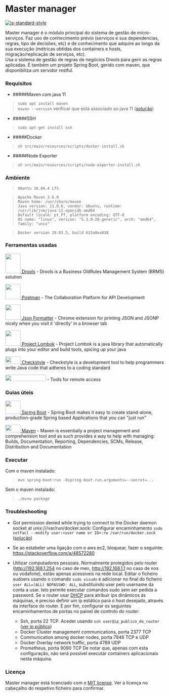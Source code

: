 # Master manager   

[![js-standard-style](https://img.shields.io/badge/code%20style-checkstyle-brightgreen.svg)](https://checkstyle.org/)

Master manager é o módulo principal do sistema de gestão de micro-serviços.
Faz uso de conhecimento prévio (serviços e sua dependencias, regras, tipo de decisões, etc) e de conhecimento que adquire ao longo da sua execução (métricas obtidas dos containers e hosts, migração/replicação de serviços, etc).  
Usa o sistema de gestão de regras de negócios Drools para gerir as regras aplicadas. 
É também um projeto Spring Boot, gerido com maven, que disponibiliza um servidor restful.

### Requisitos

- #####Maven com java 11  
>`sudo apt install maven`  
>`maven --version` verificar que está associado ao java 11 ([solução](https://stackoverflow.com/a/49988988))
 
- #####SSH
>`sudo apt-get install ssh`

- #####Docker
>`sh src/main/resources/scripts/docker-install.sh`

- #####Node Exporter
>`sh src/main/resources/scripts/node-exporter-install.sh` 

### Ambiente

>`Ubuntu 18.04.4 LTS`

>`Apache Maven 3.6.0`  
 `Maven home: /usr/share/maven`  
 `Java version: 11.0.6, vendor: Ubuntu, runtime: /usr/lib/jvm/java-11-openjdk-amd64`  
 `Default locale: pt_PT, platform encoding: UTF-8`  
 `OS name: "linux", version: "5.3.0-28-generic", arch: "amd64", family: "unix"`

>`Docker version 19.03.5, build 633a0ea838`

### Ferramentas usadas

[<img src="https://i.imgur.com/71OViyN.png" alt="" width="48" height="62"> Drools](https://www.drools.org/) - Drools is a Business OldRules Management System (BRMS) solution

[<img src="https://i.imgur.com/DBrGTaL.png" alt="" width="48" height="48"> Postman](https://www.postman.com/) - The Collaboration Platform for API Development

[<img src="https://i.imgur.com/M7dKRag.png" alt="" width="48" height="48"> Json Formatter](https://github.com/callumlocke/json-formatter) - Chrome extension for printing JSON and JSONP nicely when you visit it 'directly' in a browser tab

[<img src="https://i.imgur.com/JCWN9oL.png" alt="" width="48" height="48"> Project Lombok](https://projectlombok.org/) - Project Lombok is a java library that automatically plugs into your editor and build tools, spicing up your java

[<img src="https://i.imgur.com/6f2iyaR.png" alt="" width="48" height="24"> Checkstyle](https://checkstyle.org/) - Checkstyle is a development tool to help programmers write Java code that adheres to a coding standard

[<img src="https://upload.wikimedia.org/wikipedia/commons/thumb/3/3d/SSH_Communications_Security_logo.svg/1280px-SSH_Communications_Security_logo.svg.png" alt="" alt="" width="128" height="20">](https://www.ssh.com/ssh/command) - Tools for remote access

### Guias úteis
[<img src="https://i.imgur.com/WDbhA08.png" alt="" width="48" height="42"> Spring Boot](https://spring.io/projects/spring-boot) - Spring Boot makes it easy to create stand-alone, production-grade Spring based Applications that you can "just run" 

<!--[<img src="https://i.imgur.com/ei7nKF5.png" alt="" width="48" height="42"> Spring HATEOAS](https://spring.io/projects/spring-hateoas) - Spring HATEOAS provides some APIs to ease creating REST representations that follow the HATEOAS principle when working with Spring and especially Spring MVC-->

[<img src="https://i.imgur.com/qFZtEoa.png" alt="" width="48" height="24"> Maven](http://maven.apache.org/guides/getting-started/) - Maven is essentially a project management and comprehension tool and as such provides a way to help with managing: Builds, Documentation, Reporting, Dependencies, SCMs, Release, Distribution and Documentation

### Executar

Com o maven instalado:

> `mvn spring-boot:run -Dspring-boot.run.arguments=--secret=...`

Sem o maven instalado:

> `./mvnw package`

### Troubleshooting

- Got permission denied while trying to connect to the Docker daemon socket at unix:///var/run/docker.sock:
Configurar  encaminhamento `sudo setfacl --modify user:<user name or ID>:rw /var/run/docker.sock` ([solução](https://stackoverflow.com/a/54504083))

- Se ao estabeler uma ligação com o aws ec2, bloquear, fazer o seguinte:
https://stackoverflow.com/a/48572280 

- Utilizar computadores pessoais. Normalmente protegidos pelo router (http://192.168.1.254 no caso de meo, http://192.168.1.1 no caso de nos ou vodafone), estão apenas acessíveis na rede local.
Editar o ficheiro sudoers usando o comando `sudo visudo` e adicionar no final do ficheiro `user ALL=(ALL) NOPASSWD: ALL`, substituindo user pelo username da conta a usar.
Isto permite executar comandos sudo sem ser pedida a password.
Se o router usar [DHCP](https://pt.wikipedia.org/wiki/Dynamic_Host_Configuration_Protocol) para atribuir ips dinâmicos às máquinas, é preciso definir um ip estático para o host desejado, através da interface do router.
E por fim, configurar os seguintes encaminhamentos de portas no painel de controlo do router: 
    - Ssh, porta 22 TCP. Aceder usando `ssh user@ip_publico_do_router` ([ver ip público](https://ipinfo.io/ip))
    - Docker Cluster management communications, porta 2377 TCP
    - Communication among docker nodes, porta 7946 TCP e UDP 
    - Docker Overlay network traffic, porta 4789 UDP
    - Prometheus, porta 9090 TCP
De notar que, apenas com esta configuração, não será possível executar containers aplicacionais nesta máquina.

### Licença

Master manager está licenciado com o [MIT license](https://github.com/usmanager/usmanager/LICENSE). Ver a licença no cabeçalho do respetivo ficheiro para confirmar.